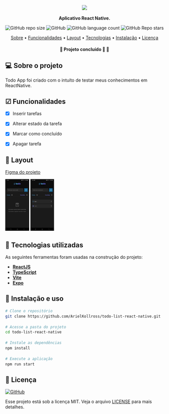 <p align="center">
  <img width="20%" src="./src/components/Header/Logo.pngg" />
</p>

<p align="center">
    <strong>Aplicativo React Native.</strong>
</p>

<p align="center">
  <img alt="GitHub repo size" src="https://img.shields.io/github/repo-size/ArielKollross/todo-list-react-native">
  <img alt="GitHub" src="https://img.shields.io/github/license/ArielKollross/todo-list-react-native">
  <img alt="GitHub language count" src="https://img.shields.io/github/languages/count/ArielKollross/todo-list-react-native">
  <img alt="GitHub Repo stars" src="https://img.shields.io/github/stars/ArielKollross/todo-list-react-native?style=social">
</p>

<p align="center">
 <a href="#-sobre-o-projeto">Sobre</a> •
 <a href="#-funcionalidades">Funcionalidades</a> • 
 <a href="#-layout">Layout</a> • 
 <a href="#-tecnologias-utilizadas">Tecnologias</a> • 
 <a href="#-instalação-e-uso">Instalação</a> • 
 <a href="#-licença">Licença</a>
</p>

<h4 align="center"> 
	🚧  Projeto concluído 🚀 🚧
</h4>

## 💻 Sobre o projeto

Todo App foi criado com o intuíto de testar meus conhecimentos em ReactNative.

## ☑ Funcionalidades

- [x] Inserir tarefas
- [x] Alterar estado da tarefa
- [x] Marcar como concluído
- [x] Apagar tarefa


## 🎨 Layout
<a href="https://www.figma.com/design/7eO98IqGAag56hN1hHrvNp/ToDo-List-%E2%80%A2-Desafio-React-Native-(Copy)?node-id=3603-3995&node-type=frame&t=CkaE0PDhGvZsb5du-0">Figma do projeto</a>


<p align="left">
  <img src="./.readme/mobile-screenshot-2.png" width="15%">
  <img src="./.readme/mobile-screenshot-1.png" width="15%">
</p>

## 🔨 Tecnologias utilizadas

As seguintes ferramentas foram usadas na construção do projeto:

- **[ReactJS](https://reactjs.org/)**
- **[TypeScript](https://www.typescriptlang.org/)**
- **[Vite](https://vitejs.dev/)**
- **[Expo](https://expo.dev/)**


## 🚀 Instalação e uso

```bash
# Clone o repositório
git clone https://github.com/ArielKollross/todo-list-react-native.git

# Acesse a pasta do projeto
cd todo-list-react-native

# Instale as dependências
npm install

# Execute a aplicação
npm run start

```


## 📝 Licença

<a href="https://opensource.org/licenses/MIT">
    <img alt="GitHub" src="https://img.shields.io/github/license/ArielKollross/todo-list-react-native">
</a>

Esse projeto está sob a licença MIT. Veja o arquivo [LICENSE](./LICENSE.md) para mais detalhes.
